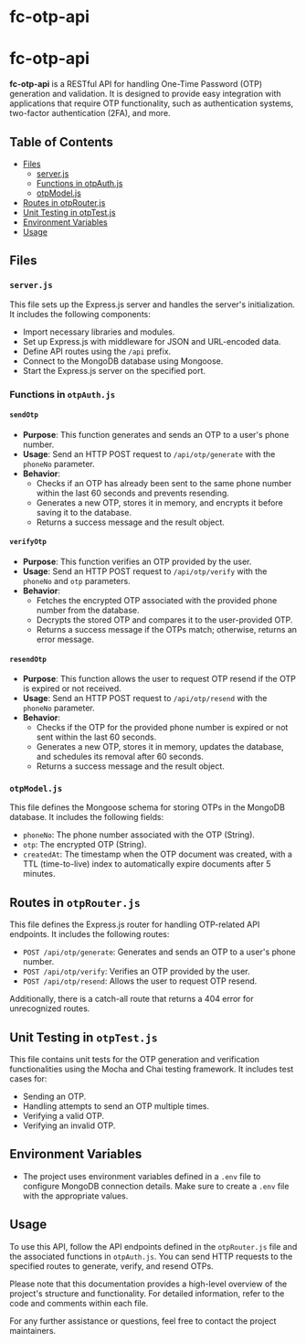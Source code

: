 # fc-otp-api

# fc-otp-api

**fc-otp-api** is a RESTful API for handling One-Time Password (OTP) generation and validation. It is designed to provide easy integration with applications that require OTP functionality, such as authentication systems, two-factor authentication (2FA), and more.

## Table of Contents

- [Files](#files)
  - [server.js](#serverjs)
  - [Functions in otpAuth.js](#functions-in-otpauthjs)
  - [otpModel.js](#otpmodeljs)
- [Routes in otpRouter.js](#routes-in-optrouterjs)
- [Unit Testing in otpTest.js](#unit-testing-in-opttestjs)
- [Environment Variables](#environment-variables)
- [Usage](#usage)

## Files

### `server.js`

This file sets up the Express.js server and handles the server's initialization. It includes the following components:

- Import necessary libraries and modules.
- Set up Express.js with middleware for JSON and URL-encoded data.
- Define API routes using the `/api` prefix.
- Connect to the MongoDB database using Mongoose.
- Start the Express.js server on the specified port.

### Functions in `otpAuth.js`

#### `sendOtp`

- **Purpose**: This function generates and sends an OTP to a user's phone number.
- **Usage**: Send an HTTP POST request to `/api/otp/generate` with the `phoneNo` parameter.
- **Behavior**:
  - Checks if an OTP has already been sent to the same phone number within the last 60 seconds and prevents resending.
  - Generates a new OTP, stores it in memory, and encrypts it before saving it to the database.
  - Returns a success message and the result object.

#### `verifyOtp`

- **Purpose**: This function verifies an OTP provided by the user.
- **Usage**: Send an HTTP POST request to `/api/otp/verify` with the `phoneNo` and `otp` parameters.
- **Behavior**:
  - Fetches the encrypted OTP associated with the provided phone number from the database.
  - Decrypts the stored OTP and compares it to the user-provided OTP.
  - Returns a success message if the OTPs match; otherwise, returns an error message.

#### `resendOtp`

- **Purpose**: This function allows the user to request OTP resend if the OTP is expired or not received.
- **Usage**: Send an HTTP POST request to `/api/otp/resend` with the `phoneNo` parameter.
- **Behavior**:
  - Checks if the OTP for the provided phone number is expired or not sent within the last 60 seconds.
  - Generates a new OTP, stores it in memory, updates the database, and schedules its removal after 60 seconds.
  - Returns a success message and the result object.

### `otpModel.js`

This file defines the Mongoose schema for storing OTPs in the MongoDB database. It includes the following fields:

- `phoneNo`: The phone number associated with the OTP (String).
- `otp`: The encrypted OTP (String).
- `createdAt`: The timestamp when the OTP document was created, with a TTL (time-to-live) index to automatically expire documents after 5 minutes.

## Routes in `otpRouter.js`

This file defines the Express.js router for handling OTP-related API endpoints. It includes the following routes:

- `POST /api/otp/generate`: Generates and sends an OTP to a user's phone number.
- `POST /api/otp/verify`: Verifies an OTP provided by the user.
- `POST /api/otp/resend`: Allows the user to request OTP resend.

Additionally, there is a catch-all route that returns a 404 error for unrecognized routes.

## Unit Testing in `otpTest.js`

This file contains unit tests for the OTP generation and verification functionalities using the Mocha and Chai testing framework. It includes test cases for:

- Sending an OTP.
- Handling attempts to send an OTP multiple times.
- Verifying a valid OTP.
- Verifying an invalid OTP.

## Environment Variables

- The project uses environment variables defined in a `.env` file to configure MongoDB connection details. Make sure to create a `.env` file with the appropriate values.

## Usage

To use this API, follow the API endpoints defined in the `otpRouter.js` file and the associated functions in `otpAuth.js`. You can send HTTP requests to the specified routes to generate, verify, and resend OTPs.

Please note that this documentation provides a high-level overview of the project's structure and functionality. For detailed information, refer to the code and comments within each file.

For any further assistance or questions, feel free to contact the project maintainers.
